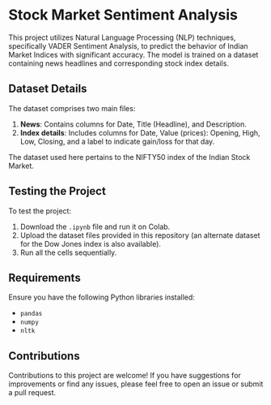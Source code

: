 # Stock Market Sentiment Analysis

This project utilizes Natural Language Processing (NLP) techniques, specifically VADER Sentiment Analysis, to predict the behavior of Indian Market Indices with significant accuracy. The model is trained on a dataset containing news headlines and corresponding stock index details.

## Dataset Details

The dataset comprises two main files:

1. **News**: Contains columns for Date, Title (Headline), and Description.
2. **Index details**: Includes columns for Date, Value (prices): Opening, High, Low, Closing, and a label to indicate gain/loss for that day.

The dataset used here pertains to the NIFTY50 index of the Indian Stock Market.

## Testing the Project

To test the project:

1. Download the `.ipynb` file and run it on Colab.
2. Upload the dataset files provided in this repository (an alternate dataset for the Dow Jones index is also available).
3. Run all the cells sequentially.

## Requirements

Ensure you have the following Python libraries installed:

- `pandas`
- `numpy`
- `nltk`

## Contributions

Contributions to this project are welcome! If you have suggestions for improvements or find any issues, please feel free to open an issue or submit a pull request.
